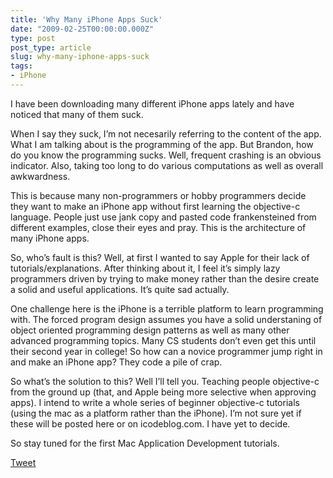 ```yaml
---
title: 'Why Many iPhone Apps Suck'
date: "2009-02-25T00:00:00.000Z"
type: post 
post_type: article
slug: why-many-iphone-apps-suck
tags: 
- iPhone
---
```

I have been downloading many different iPhone apps lately and have noticed that many of them suck.

When I say they suck, I&#8217;m not necesarily referring to the content of the app. What I am talking about is the programming of the app. But Brandon, how do you know the programming sucks. Well, frequent crashing is an obvious indicator. Also, taking too long to do various computations as well as overall awkwardness.

This is because many non-programmers or hobby programmers decide they want to make an iPhone app without first learning the objective-c language. People just use jank copy and pasted code frankensteined from different examples, close their eyes and pray. This is the architecture of many iPhone apps.

So, who&#8217;s fault is this? Well, at first I wanted to say Apple for their lack of tutorials/explanations. After thinking about it, I feel it&#8217;s simply lazy programmers driven by trying to make money rather than the desire create a solid and useful applications. It&#8217;s quite sad actually.

One challenge here is the iPhone is a terrible platform to learn programming with. The forced program design assumes you have a solid understaning of object oriented programming design patterns as well as many other advanced programming topics. Many CS students don&#8217;t even get this until their second year in college! So how can a novice programmer jump right in and make an iPhone app? They code a pile of crap.

So what&#8217;s the solution to this? Well I&#8217;ll tell you. Teaching people objective-c from the ground up (that, and Apple being more selective when approving apps). I intend to write a whole series of beginner objective-c tutorials (using the mac as a platform rather than the iPhone). I&#8217;m not sure yet if these will be posted here or on icodeblog.com. I have yet to decide.

So stay tuned for the first Mac Application Development tutorials.

<div style="">
  <a href="http://twitter.com/share" class="twitter-share-button" data-count="horizontal" data-text="Why Many iPhone Apps Suck" data-url="http://brandontreb.com/why-many-iphone-apps-suck"  data-via="brandontreb" data-related="brandontreb:">Tweet</a>
</div>